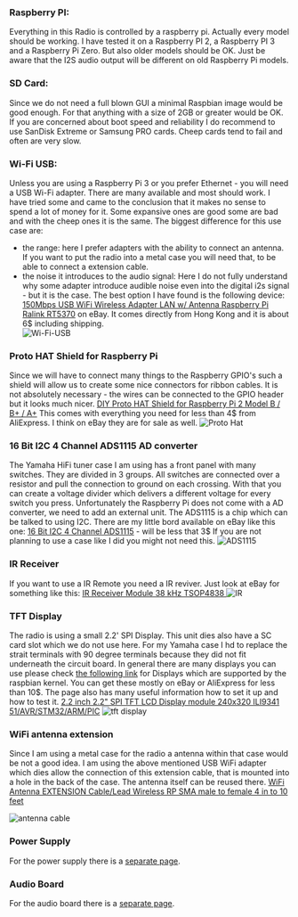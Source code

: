 ### Raspberry PI:
Everything in this Radio is controlled by a raspberry pi. Actually every model should be working. I have tested it on a Raspberry PI 2, a Raspberry PI 3 and a Raspberry Pi Zero. But also older models should be OK. Just be aware that the I2S audio output will be different on old Raspberry Pi models.

### SD Card:
Since we do not need a full blown GUI a minimal Raspbian image would be good enough. For that anything with a size of 2GB or greater would be OK. If you are concerned about boot speed and reliability I do recommend to use SanDisk Extreme or Samsung PRO cards. Cheep cards tend to fail and often are very slow.

### Wi-Fi USB:
Unless you are using a Raspberry Pi 3 or you prefer Ethernet - you will need a USB Wi-Fi adapter. There are many available and most should work. I have tried some and came to the conclusion that it makes no sense to spend a lot of money for it. Some expansive ones are good some are bad and with the cheep ones it is the same. The biggest difference for this use case are: 
- the range: here I prefer adapters with the ability to connect an antenna. If you want to put the radio into a metal case you will need that, to be able to connect a extension cable. 
- the noise it introduces to the audio signal: Here I do not fully understand why some adapter introduce audible noise even into the digital i2s signal - but it is the case. 
The best option I have found is the following device: [150Mbps USB WiFi Wireless Adapter LAN w/ Antenna Raspberry Pi Ralink RT5370](http://www.ebay.com/itm/150Mbps-USB-WiFi-Wireless-Adapter-LAN-w-Antenna-Raspberry-Pi-Ralink-RT5370-/181769887414?hash=item2a52545eb6:g:z5gAAOSwrklVd5yq) on eBay. It comes directly from Hong Kong and it is about 6$ including shipping.  
![Wi-Fi-USB](https://github.com/thk4711/raspiradio/blob/master/Images/Wi-Fi.jpg)

### Proto HAT Shield for Raspberry Pi
Since we will have to connect many things to the Raspberry GPIO's such a shield will allow us to create some nice connectors for ribbon cables. It is not absolutely necessary - the wires can be connected to the GPIO header but it looks much nicer.
[DIY Proto HAT Shield for Raspberry Pi 2 Model B / B+ / A+](http://www.aliexpress.com/item/DIY-Proto-HAT-Shield-for-Raspberry-Pi-2-Model-B-B-A-Red-free-shipping/32593336989.html) This comes with everything you need for less than 4$ from AliExpress. I think on eBay they are for sale as well.
![Proto Hat](https://github.com/thk4711/raspiradio/blob/master/Images/protohat.jpg)

### 16 Bit I2C 4 Channel ADS1115 AD converter
The Yamaha HiFi tuner case I am using has a front panel with many switches. They are divided in 3 groups. All switches are connected over a resistor and pull the connection to ground on each crossing. With that you can create a voltage divider which delivers a different voltage for every switch you press. Unfortunately the Raspberry Pi does not come with a AD converter, we need to add an external unit. The ADS1115 is a chip which can be talked to using I2C. There are my little bord available on eBay like this one: [16 Bit I2C 4 Channel ADS1115](http://www.ebay.com/itm/For-Arduino-ADS1115-Module-4-Channel-16-Bit-I2C-ADC-With-Pro-Gain-Amplifier-/221980694555?hash=item33af14981b:g:15QAAOSwT~9WlHfX) - will be less that 3$
If you are not planning to use a case like I did you might not need this.
![ADS1115](https://github.com/thk4711/raspiradio/blob/master/Images/ads1115.jpg)

### IR Receiver
If you want to use a IR Remote you need a IR reviver. Just look at eBay for something like this: [ IR Receiver Module 38 kHz TSOP4838 ](http://www.ebay.com/itm/IR-Receiver-Infrared-Radiation-Module-38-kHz-Remote-TSOP4838-DIP-3-/222087090405?hash=item33b56c10e5:g:kFgAAOSwD0lUcF9g) 
![IR](https://github.com/thk4711/raspiradio/blob/master/Images/ir-receiver.jpg)

### TFT Display
The radio is using a small 2.2' SPI Display. This unit dies also have a SC card slot which we do not use here. For my Yamaha case I hd to replace the strait terminals with 90 degree terminals because they did not fit underneath the circuit board. In general there are many displays you can use please check [the following link](https://github.com/notro/fbtft/wiki) for Displays which are supported by the raspbian kernel. You can get these mostly on eBay or AliExpress for less than 10$. The page also has many useful information how to set it up and how to test it.
[2.2 inch 2.2" SPI TFT LCD Display module 240x320 ILI9341 51/AVR/STM32/ARM/PIC](http://www.ebay.com/itm/2-2-inch-2-2-SPI-TFT-LCD-Display-module-240x320-ILI9341-51-AVR-STM32-ARM-PIC-/311569442127?hash=item488afc654f:g:B2oAAOSwT5tWPHt7)
![tft display](https://github.com/thk4711/raspiradio/blob/master/Images/tft-display.jpg)

### WiFi antenna extension
Since I am using a metal case for the radio a antenna within that case would be not a good idea. I am using the above mentioned USB WiFi adapter which dies allow the connection of this extension cable, that is mounted into a hole in the back of the case. The antenna itself can be reused there. 
[WiFi Antenna EXTENSION Cable/Lead Wireless RP SMA male to female 4 in to 10 feet](http://www.ebay.com/itm/WiFi-Antenna-EXTENSION-Cable-Lead-Wireless-RP-SMA-male-to-female-4-in-to-10-feet-/162073692670?var=&hash=item25bc5849fe:m:mWh-vrnI_sL20h2vfbIT3YQ)

![antenna cable](https://github.com/thk4711/raspiradio/blob/master/Images/antenna-cable.jpg)

### Power Supply
For the power supply there is a [separate page](https://github.com/thk4711/raspiradio/wiki/Power-Supply).

### Audio Board
For the audio board there is a [separate page](https://github.com/thk4711/raspiradio/wiki/Audio-Board).
